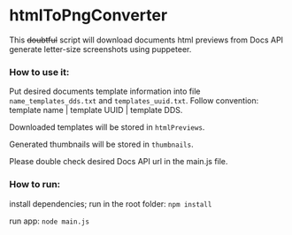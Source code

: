 # htmlToPngConverter

This <s>doubtful</s> script will download documents html previews from Docs API generate letter-size screenshots using puppeteer.

### How to use it:
Put desired documents template information into file ```name_templates_dds.txt``` and ```templates_uuid.txt```. Follow convention: template name | template UUID | template DDS.

Downloaded templates will be stored in ```htmlPreviews```.

Generated thumbnails will be stored in ```thumbnails```.

Please double check desired Docs API url in the main.js file.


### How to run:
install dependencies; run in the root folder:
```npm install```

run app:
```node main.js```

